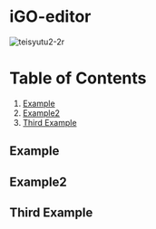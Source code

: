 # iGO-editor
![teisyutu2-2r](https://user-images.githubusercontent.com/55012754/65386520-b93adc80-dd77-11e9-9d2e-220e9f3eb84f.gif)

# Table of Contents
1. [Example](#example)
2. [Example2](#example2)
3. [Third Example](#third-example)

## Example
## Example2
## Third Example
